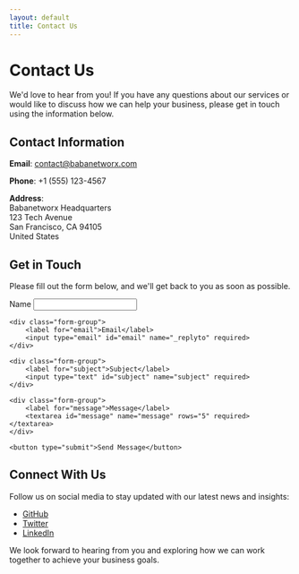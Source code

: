 ```yaml
---
layout: default
title: Contact Us
---
```


# Contact Us

We'd love to hear from you! If you have any questions about our services or would like to discuss how we can help your business, please get in touch using the information below.

## Contact Information

**Email**: [contact@babanetworx.com](mailto:contact@babanetworx.com)

**Phone**: +1 (555) 123-4567

**Address**:  
Babanetworx Headquarters  
123 Tech Avenue  
San Francisco, CA 94105  
United States

## Get in Touch

Please fill out the form below, and we'll get back to you as soon as possible.

<form action="https://formspree.io/f/your-form-id" method="POST" class="contact-form">
    <div class="form-group">
        <label for="name">Name</label>
        <input type="text" id="name" name="name" required>
    </div>
    
    <div class="form-group">
        <label for="email">Email</label>
        <input type="email" id="email" name="_replyto" required>
    </div>
    
    <div class="form-group">
        <label for="subject">Subject</label>
        <input type="text" id="subject" name="subject" required>
    </div>
    
    <div class="form-group">
        <label for="message">Message</label>
        <textarea id="message" name="message" rows="5" required></textarea>
    </div>
    
    <button type="submit">Send Message</button>
</form>

## Connect With Us

Follow us on social media to stay updated with our latest news and insights:

- [GitHub](https://github.com/babanetworx)
- [Twitter](https://twitter.com/babanetworx)
- [LinkedIn](https://linkedin.com/in/babanetworx)

We look forward to hearing from you and exploring how we can work together to achieve your business goals.